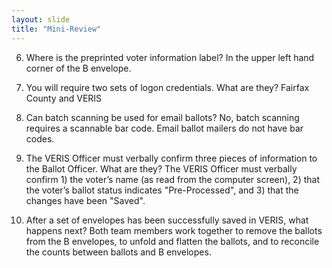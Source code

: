 ```yaml
---
layout: slide
title: "Mini-Review"
---
```


6.  Where is the preprinted voter information label?  In the upper left hand corner of the B envelope.

7.  You will require two sets of logon credentials.  What are they?  Fairfax County and VERIS                                                                                                                                                                                                                                   

8.  Can batch scanning be used for email ballots?  No, batch scanning requires a scannable bar code.  Email ballot mailers do not have bar codes.

9.  The VERIS Officer must verbally confirm three pieces of information to the Ballot Officer.  What are they?  The VERIS Officer must verbally confirm 1) the voter’s name (as read from the computer screen), 2) that the voter’s ballot status indicates "Pre-Processed", and 3) that the changes have been "Saved".

10. After a set of envelopes has been successfully saved in VERIS, what happens next?  Both team members work together to remove the ballots from the B envelopes, to unfold and flatten the ballots, and to reconcile the counts between ballots and B envelopes.
